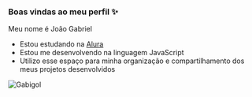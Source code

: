 ### Boas vindas ao meu perfil ✨


Meu nome é João Gabriel
- Estou estudando na [Alura](https://www.alura.com.br)
- Estou me desenvolvendo na linguagem JavaScript
- Utilizo esse espaço para minha organização e
compartilhamento dos meus projetos desenvolvidos

![Gabigol](https://media.tenor.com/gyjFmjiJ6m0AAAAM/gabigol-gabriel-barbosa.gif)
